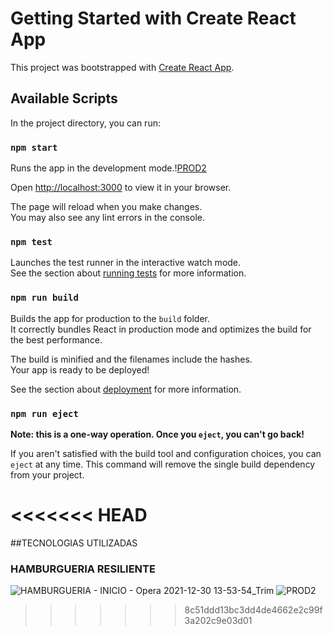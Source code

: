# Getting Started with Create React App

This project was bootstrapped with [Create React App](https://github.com/facebook/create-react-app).

## Available Scripts

In the project directory, you can run:

### `npm start`

Runs the app in the development mode.\![PROD2](https://user-images.githubusercontent.com/56237420/147786786-6831efeb-8586-4d00-81fe-209b3539933a.gif)

Open [http://localhost:3000](http://localhost:3000) to view it in your browser.

The page will reload when you make changes.\
You may also see any lint errors in the console.

### `npm test`

Launches the test runner in the interactive watch mode.\
See the section about [running tests](https://facebook.github.io/create-react-app/docs/running-tests) for more information.

### `npm run build`

Builds the app for production to the `build` folder.\
It correctly bundles React in production mode and optimizes the build for the best performance.

The build is minified and the filenames include the hashes.\
Your app is ready to be deployed!

See the section about [deployment](https://facebook.github.io/create-react-app/docs/deployment) for more information.

### `npm run eject`

**Note: this is a one-way operation. Once you `eject`, you can't go back!**

If you aren't satisfied with the build tool and configuration choices, you can `eject` at any time. This command will remove the single build dependency from your project.

<<<<<<< HEAD
=======
##TECNOLOGIAS UTILIZADAS

### HAMBURGUERIA RESILIENTE 
![HAMBURGUERIA - INICIO - Opera 2021-12-30 13-53-54_Trim](https://user-images.githubusercontent.com/56237420/147785359-796269c3-4bbe-4a96-b329-36ddecf7f676.gif)
![PROD2](https://user-images.githubusercontent.com/56237420/147786800-a299ee4b-696e-491c-8e2d-24094c94a8df.gif) 

>>>>>>> 8c51ddd13bc3dd4de4662e2c99f3a202c9e03d01

